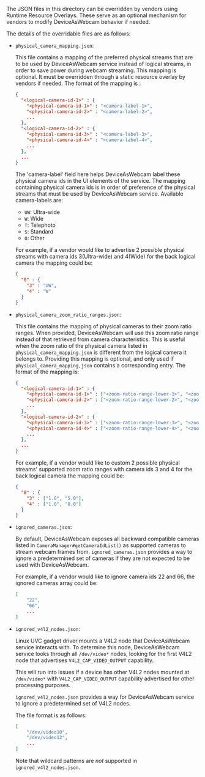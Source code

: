 The JSON files in this directory can be overridden by vendors using Runtime
Resource Overlays. These serve as an optional mechanism for vendors to modify
DeviceAsWebcam behavior if needed.

The details of the overridable files are as follows:

- `physical_camera_mapping.json`:

  This file contains a mapping of the preferred physical streams that are to be
  used by DeviceAsWebcam service instead of logical streams, in order to save
  power during webcam streaming. This mapping is optional. It must be overridden
  through a static resource overlay by vendors if needed. The format of the
  mapping is :

  ```json
  {
    "<logical-camera-id-1>" : {
      "<physical-camera-id-1>" : "<camera-label-1>",
      "<physical-camera-id-2>" : "<camera-label-2>",
      ...
    },
    "<logical-camera-id-2>" : {
      "<physical-camera-id-3>" : "<camera-label-3>",
      "<physical-camera-id-4>" : "<camera-label-4>",
      ...
    },
    ...
  }
  ```

  The 'camera-label' field here helps DeviceAsWebcam label these physical camera
  ids in the UI elements of the service. The mapping containing physical camera
  ids is in order of preference of the physical streams that must be used by
  DeviceAsWebcam service. Available camera-labels are:

  - `UW`: Ultra-wide
  - `W`: Wide
  - `T`: Telephoto
  - `S`: Standard
  - `O`: Other

  For example, if a vendor would like to advertise 2 possible physical streams
  with camera ids 3(Ultra-wide) and 4(Wide) for the back logical camera the
  mapping could be:
  ```json
  {
    "0" : {
      "3" : "UW",
      "4" : "W"
    }
  }
  ```

- `physical_camera_zoom_ratio_ranges.json`:

  This file contains the mapping of physical cameras to their zoom ratio ranges.
  When provided, DeviceAsWebcam will use this zoom ratio range instead of that
  retrieved from camera characteristics. This is useful when the zoom ratio of the
  physical camera listed in `physical_camera_mapping.json` is different from the
  logical camera it belongs to. Providing this mapping is optional, and only used
  if `physical_camera_mapping,json` contains a corresponding entry. The format of
  the mapping is:

  ```json
  {
    "<logical-camera-id-1>" : {
      "<physical-camera-id-1>" : ["<zoom-ratio-range-lower-1>", "<zoom-ratio-range-upper-1>"],
      "<physical-camera-id-2>" : ["<zoom-ratio-range-lower-2>", "<zoom-ratio-range-upper-2>"],
      ...
    },
    "<logical-camera-id-2>" : {
      "<physical-camera-id-3>" : ["<zoom-ratio-range-lower-3>", "<zoom-ratio-range-upper-3>"],
      "<physical-camera-id-4>" : ["<zoom-ratio-range-lower-4>", "<zoom-ratio-range-upper-4>"],
      ...
    },
    ...
  }
  ```

  For example, if a vendor would like to custom 2 possible physical streams'
  supported zoom ratio ranges with camera ids 3 and 4 for the back logical
  camera the mapping could be:
  ```json
  {
    "0" : {
      "3" : ["1.0", "5.0"],
      "4" : ["1.0", "8.0"]
    }
  }
  ```

- `ignored_cameras.json`:

  By default, DeviceAsWebcam exposes all backward compatible cameras listed in
  `CameraManager#getCameraIdList()` as supported cameras to stream webcam frames
  from. `ignored_cameras.json` provides a way to ignore a predetermined set of
  cameras if they are not expected to be used with DeviceAsWebcam.

  For example, if a vendor would like to ignore camera ids 22 and 66, the ignored
  cameras array could be:

  ```json
  [
      "22",
      "66",
      ...
  ]
  ```

- `ignored_v4l2_nodes.json`:

  Linux UVC gadget driver mounts a V4L2 node that DeviceAsWebcam service
  interacts with. To determine this node, DeviceAsWebcam service looks through
  all `/dev/video*` nodes, looking for the first V4L2 node that advertises
  `V4L2_CAP_VIDEO_OUTPUT` capability.

  This will run into issues if a device has other V4L2 nodes mounted at
  `/dev/video*` with `V4L2_CAP_VIDEO_OUTPUT` capability advertised for other
  processing purposes.

  `ignored_v4l2_nodes.json` provides a way for DeviceAsWebcam service to
  ignore a predetermined set of V4L2 nodes.

  The file format is as follows:

  ```json
  [
      "/dev/video10",
      "/dev/video12",
      ...
  ]
  ```

  Note that wildcard patterns are _not_ supported in `ignored_v4l2_nodes.json`.
